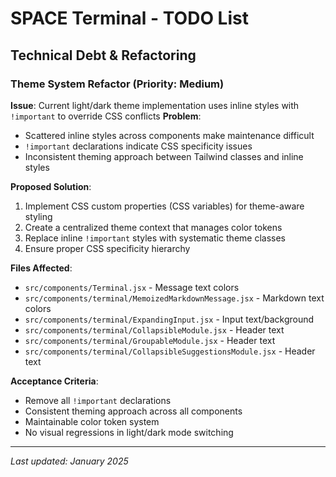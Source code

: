 # SPACE Terminal - TODO List

## Technical Debt & Refactoring

### Theme System Refactor (Priority: Medium)
**Issue**: Current light/dark theme implementation uses inline styles with `!important` to override CSS conflicts
**Problem**: 
- Scattered inline styles across components make maintenance difficult
- `!important` declarations indicate CSS specificity issues
- Inconsistent theming approach between Tailwind classes and inline styles

**Proposed Solution**: 
1. Implement CSS custom properties (CSS variables) for theme-aware styling
2. Create a centralized theme context that manages color tokens
3. Replace inline `!important` styles with systematic theme classes
4. Ensure proper CSS specificity hierarchy

**Files Affected**:
- `src/components/Terminal.jsx` - Message text colors
- `src/components/terminal/MemoizedMarkdownMessage.jsx` - Markdown text colors  
- `src/components/terminal/ExpandingInput.jsx` - Input text/background
- `src/components/terminal/CollapsibleModule.jsx` - Header text
- `src/components/terminal/GroupableModule.jsx` - Header text
- `src/components/terminal/CollapsibleSuggestionsModule.jsx` - Header text

**Acceptance Criteria**:
- Remove all `!important` declarations
- Consistent theming approach across all components
- Maintainable color token system
- No visual regressions in light/dark mode switching

---

*Last updated: January 2025*